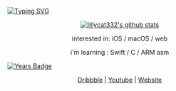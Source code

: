 [![Typing SVG](https://readme-typing-svg.herokuapp.com?font=%22SF+Mono%22%2Cmonospace&color=%230EF71E&lines=Hi%2C+I'm+Lilly;she%2Fher%2C+they%2Fthem%2C+meow%2Fmeows)](https://git.io/typing-svg)
<p align="center">
  <a href="https://github.com/lillycat332">
    <img src="https://github-readme-stats.vercel.app/api?username=lillycat332&hide_border=true&show_icons=true" alt="lillycat332's github stats">
  </a>
</p>
<p align="center">interested in: iOS / macOS / web </p>
<p align="center">i'm learning : Swift / C / ARM asm </p>

[![Years Badge](https://badges.pufler.dev/years/lillycat332)](https://badges.pufler.dev)

<p align="center">
  <a href="https://dribbble.com/lillyfgsfds">Dribbble</a> | 
  <a href="https://www.youtube.com/channel/UCrrh8KuvEenremkNvCTZAPw">Youtube</a> | 
  <a href="https://7daysfree.xyz">Website</a> 
 </p>
